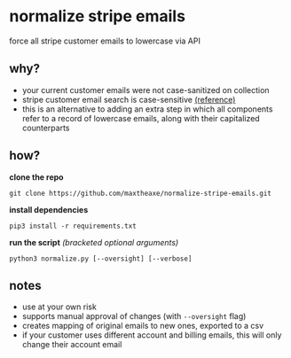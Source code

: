 # normalize stripe emails
force all stripe customer emails to lowercase via API

## why?
* your current customer emails were not case-sanitized on collection
* stripe customer email search is case-sensitive [(reference)](https://stackoverflow.com/q/73309133/4513452)
* this is an alternative to adding an extra step in which all components refer to a record of lowercase emails, along with their capitalized counterparts

## how?
**clone the repo**

`git clone https://github.com/maxtheaxe/normalize-stripe-emails.git`

**install dependencies**

`pip3 install -r requirements.txt`

**run the script** *(bracketed optional arguments)*

`python3 normalize.py [--oversight] [--verbose]`

## notes
* use at your own risk
* supports manual approval of changes (with `--oversight` flag)
* creates mapping of original emails to new ones, exported to a csv
* if your customer uses different account and billing emails, this will only change their account email
